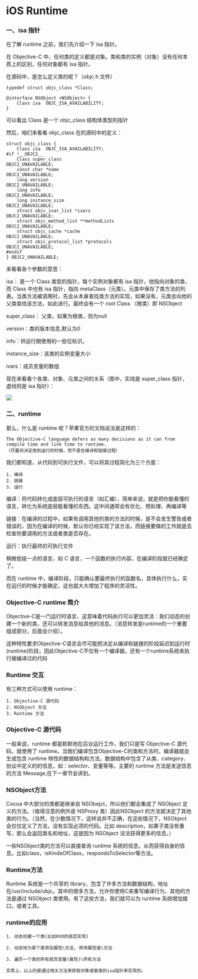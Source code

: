# iOS Runtime


> 

### 一、isa 指针
在了解 runtime 之前，我们先介绍一下 isa 指针。

在 Objective-C 中，任何类的定义都是对象。类和类的实例（对象）没有任何本质上的区别，任何对象都有 isa 指针。

在源码中，是怎么定义类的呢？（objc.h 文件）
	
	typedef struct objc_class *Class;

	@interface NSObject <NSObject> {
	    Class isa  OBJC_ISA_AVAILABILITY;
	}

可以看出 Class 是一个 objc_class 结构体类型的指针

然后，咱们来看看 objc_class 在的源码中的定义：
	
	
	struct objc_class {
	    Class isa  OBJC_ISA_AVAILABILITY;
	#if !__OBJC2__
	    Class super_class                                        OBJC2_UNAVAILABLE;
	    const char *name                                         OBJC2_UNAVAILABLE;
	    long version                                             OBJC2_UNAVAILABLE;
	    long info                                                OBJC2_UNAVAILABLE;
	    long instance_size                                       OBJC2_UNAVAILABLE;
	    struct objc_ivar_list *ivars                             OBJC2_UNAVAILABLE;
	    struct objc_method_list **methodLists                    OBJC2_UNAVAILABLE;
	    struct objc_cache *cache                                 OBJC2_UNAVAILABLE;
	    struct objc_protocol_list *protocols                     OBJC2_UNAVAILABLE;
	#endif
	} OBJC2_UNAVAILABLE;


来看看各个参数的意思：

isa： 是一个 Class 类型的指针，每个实例对象都有 isa 指针，他指向对象的类，而 Class 中也有 isa 指针，指向 metaClass（元类）。元类中保存了类方法的列表。当类方法被调用时，先会从本身查找类方法的实现，如果没有，元类会向他的父类查找该方法，如此进行。最终会有一个 root Class （根类）即 NSObject

super_class： 父类，如果为根类，则为null

version：类的版本信息,默认为0

info：供运行期使用的一些位标识。

instance_size：该类的实例变量大小

ivars：成员变量的数组

现在来看看个各类、对象、元类之间的关系（图中，实线是 super_class 指针，虚线则是 isa 指针）：

![](https://github.com/MineJay/iOS-Note/blob/master/iOS%20%E5%AD%A6%E4%B9%A0%E9%83%A8%E5%88%86/Runtime/%E5%B1%8F%E5%B9%95%E5%BF%AB%E7%85%A7%202018-05-09%20%E4%B8%8B%E5%8D%887.58.25.png)



### 二、runtime

那么，什么是 runtime 呢？苹果官方的文档说法是这样的：

	The Objective-C language defers as many decisions as it can from compile time and link time to runtime.
	（尽量将决定放到运行的时候，而不是在编译和链接过程）


我们都知道，从代码到可执行文件，可以将其过程简化为三个方面：

	1. 编译
	2. 链接
	3. 运行


编译：将代码转化成底层可执行的语言（如汇编），简单来说，就是把你能看懂的语言，转化为系统底层能看懂的东西。这中间通常会有优化、预处理、再编译等

链接：在编译的过程中，如果有调用其他的类的方法的时候，是不会发生警告或者错误的，因为在编译的时候，默认你已经实现了该方法，而链接要做的工作就是去检查你要调用的方法或者类是否存在。

运行：执行最终的可执行文件

稍微低级一点的语言，如 C 语言，一个函数的执行内容，在编译阶段就已经确定了。

而在 runtime 中，编译阶段，只能确认要最终执行的函数名，具体执行什么，实在运行的时候才能确定，这也就大大增加了程序的灵活性。


### Objective-C runtime 简介

Objective-C是一门运行时语言，这意味着代码执行可以更加灵活：我们动态的创建一个新的类，还可以转发消息给其他的消息。（消息转发是runtime的一个重要组成部分，后面会介绍）。

这种特性要求Objective-C语言会尽可能把决定从编译和链接的阶段延迟到运行时(runtime)阶段，因此Objective-C不仅有一个编译器，还有一个runtime系统来执行被编译过的代码


### Runtime 交互
有三种方式可以使用 runtime：

	1. Objective-C 源代码
	2. NSObject 方法
	3. Runtime 方法

### Objective-C 源代码
一般来说，runtime 都是默默地在后台运行工作，我们只是写 Objective-C 源代码，就使用了 runtime。当我们编译包含Objective-C的类和方法时，编译器就会生成包含 runtime 特性的数据结构和方法。数据结构中包含了从类、category、协议中定义的的信息，如：selector、变量等等。主要的 runtime 方法是发送信息的方法 Message,在下一章节会讲到。

### NSObject方法
Cocoa 中大部分的类都是继承自 NSObejct，所以他们都会集成了 NSObject 定义的方法。（值得注意的例外是 NSProxy 类）因此NSObject 的方法就决定了其他类的行为。（当然，在少数情况下，这样说并不正确，在这些情况下，NSObject 会仅仅定义了方法，没有实现必须的代码。比如 description，如果子类没有重写，那么会返回类名和地址，这是因为 NSObject 没法获得更多的信息。）

一些NSObject类的方法可以直接查询 runtime 系统的信息，从而获得自身的信息。比如class，isKindeOfClass，respondsToSelector等方法。

### Runtime方法
Runtime 系统是一个共享的 library，包含了许多方法和数据结构，地址在/usr/include/objc。其中的很多方法，允许你使用C来重写编译行为，其他的方法是通过 NSObject 类使用。有了这些方法，我们就可以为 runtime 系统增加接口，或者工具。


### runtime的应用

	1. 动态创建一个类(比如KVO的底层实现)
	
	2. 动态地为某个类添加属性\方法, 修改属性值\方法
	
	3. 遍历一个类的所有成员变量(属性)\所有方法
	
	实质上，以上的是通过相关方法来获取对象或者类的isa指针来实现的。








































